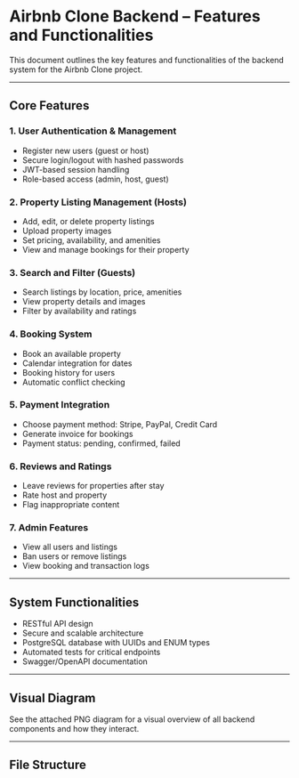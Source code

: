 # Airbnb Clone Backend – Features and Functionalities

This document outlines the key features and functionalities of the backend system for the Airbnb Clone project.

---

##  Core Features

### 1. User Authentication & Management
- Register new users (guest or host)
- Secure login/logout with hashed passwords
- JWT-based session handling
- Role-based access (admin, host, guest)

### 2. Property Listing Management (Hosts)
- Add, edit, or delete property listings
- Upload property images
- Set pricing, availability, and amenities
- View and manage bookings for their property

### 3. Search and Filter (Guests)
- Search listings by location, price, amenities
- View property details and images
- Filter by availability and ratings

### 4. Booking System
- Book an available property
- Calendar integration for dates
- Booking history for users
- Automatic conflict checking

### 5. Payment Integration
- Choose payment method: Stripe, PayPal, Credit Card
- Generate invoice for bookings
- Payment status: pending, confirmed, failed

### 6. Reviews and Ratings
- Leave reviews for properties after stay
- Rate host and property
- Flag inappropriate content

### 7. Admin Features
- View all users and listings
- Ban users or remove listings
- View booking and transaction logs

---

##  System Functionalities

- RESTful API design
- Secure and scalable architecture
- PostgreSQL database with UUIDs and ENUM types
- Automated tests for critical endpoints
- Swagger/OpenAPI documentation

---

##  Visual Diagram

See the attached PNG diagram for a visual overview of all backend components and how they interact.

---

##  File Structure

